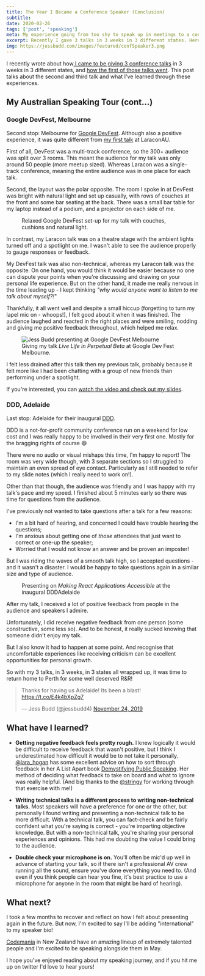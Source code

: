 ```yaml
---
title: The Year I Became a Conference Speaker (Conclusion)
subtitle: 
date: 2020-02-26
tags: ['post', 'speaking']
meta: My experience going from too shy to speak up in meetings to a conference speaker - Part 3
excerpt: Recently I gave 3 talks in 3 weeks in 3 different states. Here's how my second and third talk went, as well as what I learned a lot about speaking and myself...
img: https://jessbudd.com/images/featured/confSpeaker3.png
---
```


<div class="twitter">
<p class="subtitle">I recently wrote about how<a href="/posts/the-year-i-became-conference-speaker-1">  I came to be giving 3 conference talks</a> in 3 weeks in 3 different states, and <a href="/posts/the-year-i-became-conference-speaker-2"> how the first of those talks went</a>. This post talks about the second and third talk and what I've learned through these experiences.</p>

<!-- <figure>
<img src="/images/posts/laracon-speaking.jpg" alt="Jess Budd speaking at LaraconAU"/>
<figcaption>At least it <em>looks</em> like I'm not freaking out</figcaption>
</figure> -->


## My Australian Speaking Tour (cont...)

### Google DevFest, Melbourne

<!-- <figure> -->
<!-- <img src="/images/posts/devFestIntro.jpg" alt=""/> -->
<!-- <figcaption>Day 1 of LaraconAU</figcaption> -->
<!-- </figure> -->

Second stop: Melbourne for [Google DevFest](https://www.gdgmelbourne.com/devfest). Although also a positive experience, it was quite different from [my first talk](/posts/the-year-i-became-conference-speaker-2)  at LaraconAU.

First of all, DevFest was a multi-track conference, so the 300+ audience was split over 3 rooms. This meant the audience for my talk was only around 50 people (more meetup sized). Whereas Laracon was a single-track conference, meaning the entire audience was in one place for each talk.

Second, the layout was the polar opposite. The room I spoke in at DevFest was bright with natural light and set up casually, with rows of couches at the front and some bar seating at the back. There was a small bar table for my laptop instead of a podium, and a projector on each side of me. 

<figure>
<img src="/images/posts/devFestRoom.jpg" alt=""/>
<figcaption>Relaxed Google DevFest set-up for my talk with couches, cushions and natural light.</figcaption>
</figure>

In contrast, my Laracon talk was on a theatre stage with the ambient lights turned off and a spotlight on me. I wasn't able to see the audience properly to gauge responses or feedback. 


My DevFest talk was also non-technical, whereas my Laracon talk was the opposite. On one hand, you would think it would be easier because no one can dispute your points when you're discussing and drawing on your personal life experience. But on the other hand, it made me really nervous in the time leading up - I kept thinking _"why would anyone want to listen to me talk about myself?!_"

Thankfully, it all went well and despite a small hiccup (forgetting to turn my lapel mic on - whoops!), I felt good about it when it was finished.  The audience laughed and reacted in the right places and were smiling, nodding and giving me positive feedback throughout, which helped me relax. 

<figure>
<img src="/images/posts/devfest4.jpg" alt="Jess Budd presenting at Google DevFest Melbourne"/>
<figcaption>Giving my talk <em>Live Life in Perpetual Beta</em> at Google Dev Fest Melbourne.</figcaption>
</figure>

I felt less drained after this talk then my previous talk, probably because it felt more like I had been chatting with a group of new friends than performing under a spotlight.

If you're interested, you can [watch the video and check out my slides](http://bit.ly/googledevfest19).

### DDD, Adelaide

<!-- <figure> -->
<!-- <img src="/images/posts/laracon-stage.jpg" alt=""/> -->
<!-- <figcaption>Day 1 of LaraconAU</figcaption> -->
<!-- </figure> -->

Last stop: Adelaide for their inaugural [DDD](https://dddadelaide.com). 

DDD is a not-for-profit community conference run on a weekend for low cost and I was really happy to be involved in their very first one. Mostly for the bragging rights of course 😄 


There were no audio or visual mishaps this time, I'm happy to report! The room was very wide though, with 3 separate sections so I struggled to maintain an even spread of eye contact. Particularly as I still needed to refer to my slide notes (which I really need to work on!). 

Other than that though, the audience was friendly and I was happy with my talk's pace and my speed. I finished about 5 minutes early so there was time for questions from the audience. 

I've previously not wanted to take questions after a talk for a few reasons:
- I'm a bit hard of hearing, and concerned I could have trouble hearing the questions;
- I'm anxious about getting one of _those_ attendees that just want to correct or one-up the speaker;
 - Worried that I would not know an answer and  be proven an imposter!

 But I was riding the waves of a smooth talk high, so I accepted questions - and it wasn't a disaster.  I would be happy to take questions again in a similar size and type of audience. 

<figure>
<img src="/images/posts/DDD2.jpg" alt=""/>
<figcaption>Presenting on <em>Making React Applications Accessible</em> at the inaugural DDDAdelaide</figcaption>
</figure>

After my talk, I received a lot of positive feedback from people in the audience and speakers I admire. 

Unfortunately, I did receive negative feedback from one person (some constructive, some less so). And to be honest, it really sucked knowing that someone didn't enjoy my talk. 

But I also know it had to happen at some point. And recognise that uncomfortable experiences like receiving criticism can be excellent opportunities for personal growth. 

So with my 3 talks, in 3 weeks, in 3 states all wrapped up, it was time to return home to Perth for some well deserved R&R!

<blockquote class="twitter-tweet"><p lang="en" dir="ltr">Thanks for having us Adelaide! Its been a blast! <a href="https://t.co/E4k4bXpZg7">https://t.co/E4k4bXpZg7</a></p>&mdash; Jess Budd (@jessbudd4) <a href="https://twitter.com/jessbudd4/status/1198398536972263424?ref_src=twsrc%5Etfw">November 24, 2019</a></blockquote> <script async src="https://platform.twitter.com/widgets.js" charset="utf-8"></script>



## What have I learned?

- __Getting negative feedback feels pretty rough.__ I knew logically it would be difficult to receive feedback that wasn't positive, but I think I underestimated how difficult it would be to not take it personally. [@lara_hogan](https://twitter.com/Lara_Hogan) has some excellent advice on how to sort through feedback in her A List Apart book [Demystifying Public Speaking](https://abookapart.com/products/demystifying-public-speaking). Her method of deciding what feedback to take on board and what to ignore was really helpful. (And big thanks to the [@stringy](https://twitter.com/stringy) for working through that exercise with me!)

- __Writing technical talks is a different process to writing non-technical talks.__ Most speakers will have a preference for one or the other, but personally I found writing and presenting a non-technical talk to be more difficult. With a technical talk, you can fact-check and be fairly confident what you're saying is correct - you're imparting objective knowledge. But with a non-technical talk, you're sharing your personal experiences and opinions. This had me doubting the value I could bring to the audience. 

- __Double check your microphone is on.__ You'll often be mic'd up well in advance of starting your talk, so if there isn't a professional AV crew running all the sound, ensure you've done everything you need to. (And even if you think people can hear you fine, it's best practice to use a microphone for anyone in the room that might be hard of hearing).
<!-- 
- __Speakers are just regular people.__ I've always looked up to people that speak at conferences as being experts, the top of their field, and somewhat unapproachable. But they're really just normal people, the kind we work with every day, that are happy to have a chat and a laugh.  -->





## What next?

I took a few months to recover and reflect on how I felt about presenting again in the future. But now, I'm excited to say I'll be adding "international" to my speaker bio! 

<a href="https://codemania.io/">Codemania</a> in New Zealand have an amazing lineup of extremely talented people and I'm excited to be speaking alongside them in May. 

I hope you've enjoyed reading about my speaking journey, and if you hit me up on twitter I'd love to hear yours!

</div>
